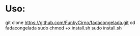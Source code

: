 # Uso:


git clone https://github.com/FunkyCirno/fadacongelada.git
cd fadacongelada
sudo chmod +x install.sh
sudo install.sh
